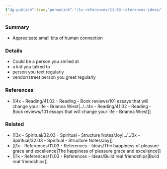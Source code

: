 ```yaml
---
{"dg-publish":true,"permalink":"/1x-references/11-03-references-ideas/little-bits-of-human-connection/"}
---
```



### Summary
- Apprecieate small bits of human connection

### Details
- Could be a person you smiled at
- a kid you talked to
- person you text regularly
- vendor/street person you greet regularly

### References
- [[4x - Reading/41.02 - Reading - Book reviews/101 essays that will change your life - Brianna Wiest\|../../4x - Reading/41.02 - Reading - Book reviews/101 essays that will change your life - Brianna Wiest]]

### Related
- [[3x - Spiritual/32.03 - Spiritual - Structure Notes/Joy\|../../3x - Spiritual/32.03 - Spiritual - Structure Notes/Joy]]
- [[1x - References/11.03 - References - Ideas/The happiness of pleasure grace and excellence\|The happiness of pleasure grace and excellence]]
- [[1x - References/11.03 - References - Ideas/Build real friendships\|Build real friendships]]